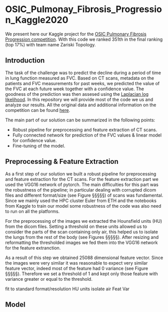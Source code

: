 # OSIC_Pulmonay_Fibrosis_Progression_Kaggle2020
We present here our Kaggle project for the [OSIC Pulmonary Fibrosis Progression competition](https://www.kaggle.com/c/osic-pulmonary-fibrosis-progression).
With this code we ranked 351th in the final ranking (top 17%) with team name Zariski Topology. 

## Introduction
The task of the challenge was to predict the decline during a period of time in lung function measured as FVC.  Based on CT scans, metadata on the patients and FVC measurements for past weeks, we predicted the value of the FVC at each future week together with a confidence value. The goodness of the prediction was then assesed using the [Laplacian log likelihood](https://www.kaggle.com/c/osic-pulmonary-fibrosis-progression/overview/evaluation). In this repository we will provide most of the code we us and analyze our results. All the original data and additional information on the competition can be found [here](https://www.kaggle.com/c/osic-pulmonary-fibrosis-progression).

The main part of our solution can be summarized in the following points: 
* Robust pipeline for preprocessing and feature extraction of CT scans.
* Fully connected network for prediction of the FVC values & linear model for confidence value.
* Fine-tuning of the model.

## Preprocessing & Feature Extraction
As a first step of our solution we built a robust pipeline for preprocessing and feature extraction for the CT scans. For the feature extraction part we used the VGG16 network of pytorch. The main difficulties for this part was the robustness of the pipeline; in particular dealing with corrupted dicom files and different format/size (see Figure §§§§§) of scans was fundamental. Since we mainly used the HPC cluster Euler from ETH and the notebooks from Kaggle to train our model some robustness of the code was also need to run on all the platforms.

For the preprocessing of the images we extracted the Hounsfield units (HU) from the dicom files. Setting a threshold on these units allowed us to consider the parts of the scan containing only air, this helped us to isolate the lungs from the rest of the body (see Figures §§§§§). After resizing and reformatting the thresholded images we fed them into the VGG16 network for the feature extranction.

As a result of this step we obtained 25088 dimensional feature vector. Since the images were very similar it was reasonable to expect very similar feature vector, indeed most of the feature had 0 variance (see Figure §§§§§). Therefore we set a threshold of 1 and kept only those feature with variance greater or equal to the threshold. 



fit to standard format/resolution
HU units isolate air
Feat Var

## Model



